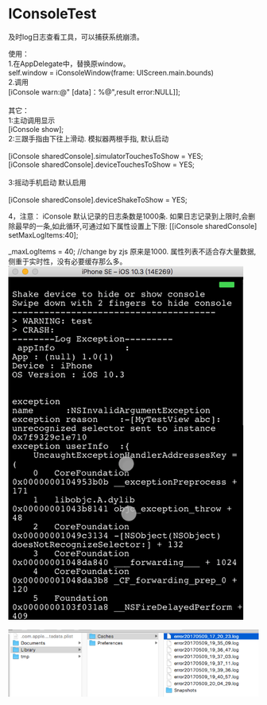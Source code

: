 # IConsoleTest
及时log日志查看工具，可以捕获系统崩溃。


使用：<br>
1.在AppDelegate中，替换原window。 <br>
self.window = iConsoleWindow(frame: UIScreen.main.bounds)<br>
2.调用<br>
 [iConsole warn:@" [data]：%@",result error:NULL]];<br>
<br>
其它：<br>
1:主动调用显示<br>
[iConsole show];<br>
2:三跟手指由下往上滑动. 模拟器两根手指, 默认启动<br>
<br>
[iConsole sharedConsole].simulatorTouchesToShow = YES;  <br>
[iConsole sharedConsole].deviceTouchesToShow = YES;<br>
<br>
3:摇动手机启动 默认启用<br>
<br>
[iConsole sharedConsole].deviceShakeToShow = YES;<br>

4，注意：
iConsole 默认记录的日志条数是1000条. 如果日志记录到上限时,会删除最早的一条,如此循环,可通过如下属性设置上下限:
[[iConsole sharedConsole] setMaxLogItems:40];

_maxLogItems = 40; //change by zjs 原来是1000. 属性列表不适合存大量数据,侧重于实时性，没有必要缓存那么多。
![image](snapshot.png)<br>
<br>
![image](error.png)<br>
